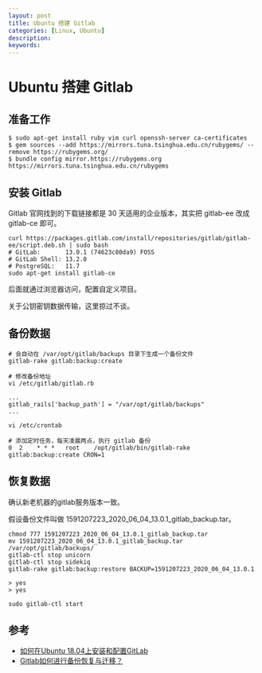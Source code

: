 ```yaml
---
layout: post
title: Ubuntu 搭建 Gitlab
categories: [Linux, Ubuntu]
description:
keywords: 
---
```


# Ubuntu 搭建 Gitlab

## 准备工作

```
$ sudo apt-get install ruby vim curl openssh-server ca-certificates
$ gem sources --add https://mirrors.tuna.tsinghua.edu.cn/rubygems/ --remove https://rubygems.org/
$ bundle config mirror.https://rubygems.org https://mirrors.tuna.tsinghua.edu.cn/rubygems

```

## 安装 Gitlab

Gitlab 官网找到的下载链接都是 30 天适用的企业版本，其实把 gitlab-ee 改成 gitlab-ce 即可。

```
curl https://packages.gitlab.com/install/repositories/gitlab/gitlab-ee/script.deb.sh | sudo bash
# GitLab:       13.0.1 (74623c80da9) FOSS
# GitLab Shell: 13.2.0
# PostgreSQL:   11.7
sudo apt-get install gitlab-ce
```

后面就通过浏览器访问，配置自定义项目。

关于公钥密钥数据传输，这里掠过不谈。

## 备份数据

```
# 会自动在 /var/opt/gitlab/backups 目录下生成一个备份文件
gitlab-rake gitlab:backup:create
```

```
# 修改备份地址
vi /etc/gitlab/gitlab.rb

...
gitlab_rails['backup_path'] = "/var/opt/gitlab/backups"
...
```

```
vi /etc/crontab

# 添加定时任务，每天凌晨两点，执行 gitlab 备份
0  2    * * *   root    /opt/gitlab/bin/gitlab-rake gitlab:backup:create CRON=1
```

## 恢复数据

确认新老机器的gitlab服务版本一致。

假设备份文件叫做 1591207223_2020_06_04_13.0.1_gitlab_backup.tar。

```
chmod 777 1591207223_2020_06_04_13.0.1_gitlab_backup.tar
mv 1591207223_2020_06_04_13.0.1_gitlab_backup.tar /var/opt/gitlab/backups/
gitlab-ctl stop unicorn
gitlab-ctl stop sidekiq
gitlab-rake gitlab:backup:restore BACKUP=1591207223_2020_06_04_13.0.1

> yes
> yes

sudo gitlab-ctl start
```

## 参考

- [如何在Ubuntu 18.04上安装和配置GitLab](https://www.howtoing.com/how-to-install-and-configure-gitlab-on-ubuntu-18-04)
- [Gitlab如何进行备份恢复与迁移？](https://blog.csdn.net/qq446282412/article/details/77070977)
